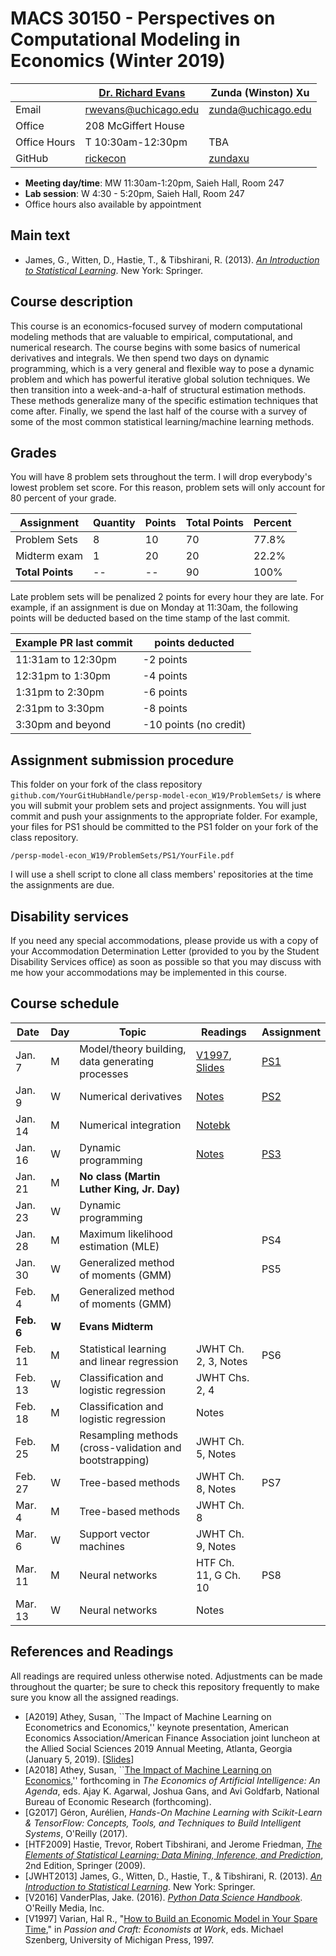 # MACS 30150 - Perspectives on Computational Modeling in Economics (Winter 2019)

|  | [Dr. Richard Evans](https://sites.google.com/site/rickecon/) | Zunda (Winston) Xu |
|--------------|----------------------------|--------------------------|
| Email | rwevans@uchicago.edu | zunda@uchicago.edu |
| Office | 208 McGiffert House |     |
| Office Hours | T 10:30am-12:30pm | TBA |
| GitHub | [rickecon](https://github.com/rickecon) | [zundaxu](https://github.com/zundaxu) |

* **Meeting day/time**: MW 11:30am-1:20pm, Saieh Hall, Room 247
* **Lab session**: W 4:30 - 5:20pm, Saieh Hall, Room 247
* Office hours also available by appointment

## Main text
* James, G., Witten, D., Hastie, T., & Tibshirani, R. (2013). [*An Introduction to Statistical Learning*](http://link.springer.com.proxy.uchicago.edu/book/10.1007%2F978-1-4614-7138-7). New York: Springer.


## Course description

This course is an economics-focused survey of modern computational modeling methods that are valuable to empirical, computational, and numerical research. The course begins with some basics of numerical derivatives and integrals. We then spend two days on dynamic programming, which is a very general and flexible way to pose a dynamic problem and which has powerful iterative global solution techniques. We then transition into a week-and-a-half of structural estimation methods. These methods generalize many of the specific estimation techniques that come after. Finally, we spend the last half of the course with a survey of some of the most common statistical learning/machine learning methods.

## Grades

You will have 8 problem sets throughout the term. I will drop everybody's lowest problem set score. For this reason, problem sets will only account for 80 percent of your grade.

| Assignment       | Quantity | Points | Total Points | Percent |
|------------------|----------|--------|--------------|---------|
| Problem Sets     | 8        | 10     | 70           | 77.8%     |
| Midterm exam     | 1        | 20     | 20           | 22.2%     |
| **Total Points** | --       | --     | 90           | 100%    |

Late problem sets will be penalized 2 points for every hour they are late. For example, if an assignment is due on Monday at 11:30am, the following points will be deducted based on the time stamp of the last commit.

| Example PR last commit | points deducted |
| ---------------------- | --------------- |
| 11:31am to 12:30pm     | -2 points       |
| 12:31pm to 1:30pm      | -4 points       |
| 1:31pm to 2:30pm       | -6 points       |
| 2:31pm to 3:30pm       | -8 points       |
| 3:30pm and beyond      | -10 points (no credit) |

## Assignment submission procedure

This folder on your fork of the class repository `github.com/YourGitHubHandle/persp-model-econ_W19/ProblemSets/` is where you will submit your problem sets and project assignments. You will just commit and push your assignments to the appropriate folder. For example, your files for PS1 should be committed to the PS1 folder on your fork of the class repository.

`/persp-model-econ_W19/ProblemSets/PS1/YourFile.pdf`

I will use a shell script to clone all class members' repositories at the time the assignments are due.

## Disability services

If you need any special accommodations, please provide us with a copy of your Accommodation Determination Letter (provided to you by the Student Disability Services office) as soon as possible so that you may discuss with me how your accommodations may be implemented in this course.

## Course schedule

| Date | Day | Topic | Readings | Assignment |
|------------|-------|---------------------------------------------------------|--------------|------------------------------|
| Jan.  7 | M | Model/theory building, data generating processes | [V1997](http://people.ischool.berkeley.edu/~hal/Papers/how.pdf), [Slides](https://github.com/UC-MACSS/persp-model-econ_W19/blob/master/Slides/PerspModel_Intro.pdf) | [PS1](https://github.com/UC-MACSS/persp-model-econ_W19/blob/master/ProblemSets/PS1/PS1.pdf) |
| Jan.  9 | W | Numerical derivatives | [Notes](https://github.com/UC-MACSS/persp-model-econ_W19/blob/master/Notes/ACME_NumDiff.pdf) | [PS2](https://github.com/UC-MACSS/persp-model-econ_W19/blob/master/ProblemSets/PS2/PS2.pdf) |
| Jan. 14 | M | Numerical integration | [Notebk](https://github.com/UC-MACSS/persp-model-econ_W19/blob/master/Notebooks/NumIntegr/NumIntegr.ipynb) |  |
| Jan. 16 | W | Dynamic programming   | [Notes](https://github.com/UC-MACSS/persp-model-econ_W19/blob/master/Notes/DynProg_Evans.pdf) | [PS3](https://github.com/UC-MACSS/persp-model-econ_W19/blob/master/ProblemSets/PS3/PS3.pdf) |
| Jan. 21 | M | **No class (Martin Luther King, Jr. Day)** |  |  |
| Jan. 23 | W | Dynamic programming   | |     |
| Jan. 28 | M | Maximum likelihood estimation (MLE) | | PS4 |
| Jan. 30 | W | Generalized method of moments (GMM) | | PS5 |
| Feb.  4 | M | Generalized method of moments (GMM) | | |
| **Feb. 6** | **W** | **Evans Midterm** |  |  |
| Feb. 11 | M | Statistical learning and linear regression | JWHT Ch. 2, 3, Notes | PS6 |
| Feb. 13 | W | Classification and logistic regression | JWHT Chs. 2, 4 |    |
| Feb. 18 | M | Classification and logistic regression | Notes |  |
| Feb. 25 | M | Resampling methods (cross-validation and bootstrapping) | JWHT Ch. 5, Notes |  |
| Feb. 27 | W | Tree-based methods | JWHT Ch. 8, Notes | PS7 |
| Mar.  4 | M | Tree-based methods | JWHT Ch. 8 |  |
| Mar.  6 | W | Support vector machines | JWHT Ch. 9, Notes |  |
| Mar. 11 | M | Neural networks | HTF Ch. 11, G Ch. 10 | PS8 |
| Mar. 13 | W | Neural networks  | Notes |  |

## References and Readings ##

All readings are required unless otherwise noted. Adjustments can be made throughout the quarter; be sure to check this repository frequently to make sure you know all the assigned readings.

* [A2019] Athey, Susan, ``The Impact of Machine Learning on Econometrics and Economics,'' keynote presentation, American Economics Association/American Finance Association joint luncheon at the Allied Social Sciences 2019 Annual Meeting, Atlanta, Georgia (January 5, 2019). [[Slides](https://github.com/UC-MACSS/persp-model-econ_W19/blob/master/Slides/Athey2019_AEAAFAv2.pptx)]
* [A2018] Athey, Susan, ``[The Impact of Machine Learning on Economics](https://www.nber.org/chapters/c14009.pdf),'' forthcoming in *The Economics of Artificial Intelligence: An Agenda*, eds. Ajay K. Agarwal, Joshua Gans, and Avi Goldfarb, National Bureau of Economic Research (forthcoming).
* [G2017] Géron, Aurélien, *Hands-On Machine Learning with Scikit-Learn & TensorFlow: Concepts, Tools, and Techniques to Build Intelligent Systems*, O'Reilly (2017).
* [HTF2009] Hastie, Trevor, Robert Tibshirani, and Jerome Friedman, [*The Elements of Statistical Learning: Data Mining, Inference, and Prediction*](https://web.stanford.edu/~hastie/Papers/ESLII.pdf), 2nd Edition, Springer (2009).
* [JWHT2013] James, G., Witten, D., Hastie, T., & Tibshirani, R. (2013). [*An Introduction to Statistical Learning*](http://link.springer.com.proxy.uchicago.edu/book/10.1007%2F978-1-4614-7138-7). New York: Springer.
* [V2016] VanderPlas, Jake. (2016). [*Python Data Science Handbook*](http://proquestcombo.safaribooksonline.com.proxy.uchicago.edu/book/programming/python/9781491912126). O'Reilly Media, Inc.
* [V1997] Varian, Hal R., "[How to Build an Economic Model in Your Spare Time](http://people.ischool.berkeley.edu/~hal/Papers/how.pdf)," in *Passion and Craft: Economists at Work*, eds. Michael Szenberg, University of Michigan Press, 1997.
